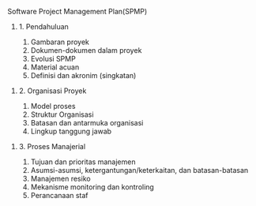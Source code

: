 <p>Software Project Management Plan(SPMP)</p>
<ol>
<li>1. Pendahuluan</li>
<ol>
	<li>Gambaran proyek</li>
	<li>Dokumen-dokumen dalam proyek</li>
	<li>Evolusi SPMP</li>
	<li>Material acuan</li>
	<li>Definisi dan akronim (singkatan)</li>
</ol>
</ol>

<ol>
<li>2. Organisasi Proyek</li>
<ol>
	<li>Model proses</li>
	<li>Struktur Organisasi</li>
	<li>Batasan dan antarmuka organisasi</li>
	<li>Lingkup tanggung jawab</li>
</ol>
 </ol>

 <ol>
<li>3. Proses Manajerial </li>
<ol>
	<li>Tujuan dan prioritas manajemen</li>
	<li>Asumsi-asumsi, ketergantungan/keterkaitan, dan batasan-batasan</li>
	<li>Manajemen resiko</li>
	<li>Mekanisme monitoring dan kontroling</li>
	<li>Perancanaan staf</li>
</ol>
</ol>